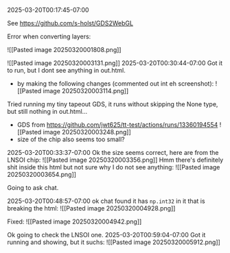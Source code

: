
2025-03-20T00:17:45-07:00

See https://github.com/s-holst/GDS2WebGL

Error when converting layers:

![[Pasted image 20250320001808.png]]

![[Pasted image 20250320003131.png]]
2025-03-20T00:30:44-07:00
Got it to run, but I dont see anything in out.html.
- by making the following changes (commented out int eh screenshot):
![[Pasted image 20250320003114.png]]

Tried running my tiny tapeout GDS, it runs without skipping the None type, but still nothing in out.html...
- GDS from https://github.com/jwt625/tt-test/actions/runs/13360194554
![[Pasted image 20250320003248.png]]
- size of the chip also seems too small?

2025-03-20T00:33:37-07:00
Ok the size seems correct, here are from the LNSOI chip:
![[Pasted image 20250320003356.png]]
Hmm there's definitely shit inside this html but not sure why I do not see anything:
![[Pasted image 20250320003654.png]]

Going to ask chat.

2025-03-20T00:48:57-07:00
ok chat found it has `np.int32` in it that is breaking the html:
![[Pasted image 20250320004928.png]]

Fixed:
![[Pasted image 20250320004942.png]]

Ok going to check the LNSOI one.
2025-03-20T00:59:04-07:00
Got it running and showing, but it suchs:
![[Pasted image 20250320005912.png]]


